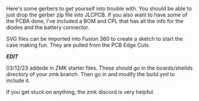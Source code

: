 Here's some gerbers to get yourself into trouble with. You should be able to just drop the gerber zip file into JLCPCB. If you also want to have some of the 
PCBA done, I've included a BOM and CPL that has all the info for the diodes and the battery connector.

SVG files can be imported into Fusion 360 to create a sketch to start the case making fun. They are pulled from the PCB Edge Cuts.

***EDIT***

03/12/23 addede in ZMK starter files. These should go in the boards/sheilds directory of your zmk branch. Then go in and modify the build.yml to include it.

If you get stuck on anything, the zmk discord is very helpful. 


